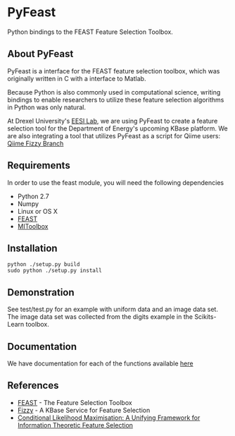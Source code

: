 # PyFeast
Python bindings to the FEAST Feature Selection Toolbox.

## About PyFeast
PyFeast is a interface for the FEAST feature selection toolbox, which was
originally written in C with a interface to Matlab.

Because Python is also commonly used in computational science, writing bindings 
to enable researchers to utilize these feature selection algorithms in Python 
was only natural.

At Drexel University's [EESI Lab](http://www.ece.drexel.edu/gailr/EESI/), we are using PyFeast to create a feature
selection tool for the Department of Energy's upcoming KBase platform. We are also integrating a tool that utilizes
PyFeast as a script for Qiime users: [Qiime Fizzy Branch](https://github.com/EESI/FizzyQIIME)

## Requirements
In order to use the feast module, you will need the following dependencies

* Python 2.7
* Numpy
* Linux or OS X 
* [FEAST](https://github.com/Craigacp/FEAST)
* [MIToolbox](https://github.com/Craigacp/MIToolbox)

## Installation

    python ./setup.py build
    sudo python ./setup.py install

## Demonstration
See test/test.py for an example with uniform data and an image
data set. The image data set was collected from the digits example in 
the Scikits-Learn toolbox.

## Documentation
We have documentation for each of the functions available [here](http://mutantturkey.github.com/PyFeast/feast-module.html)

## References
* [FEAST](http://www.cs.man.ac.uk/~gbrown/fstoolbox/) - The Feature Selection Toolbox  
* [Fizzy](http://www.kbase.us/developer-zone/api-documentation/fizzy-feature-selection-service/)  - A KBase Service for Feature Selection
* [Conditional Likelihood Maximisation: A Unifying Framework for Information Theoretic Feature Selection](http://jmlr.csail.mit.edu/papers/v13/brown12a.html) 
